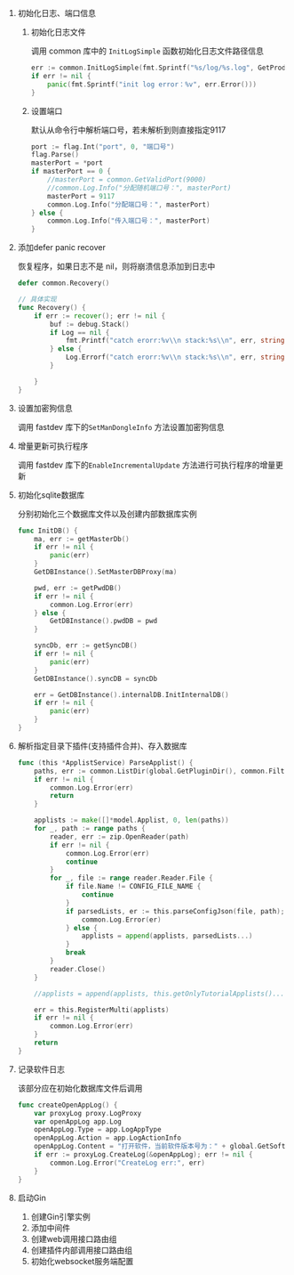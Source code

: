 1. 初始化日志、端口信息
    
    1. 初始化日志文件
        
        调用 common 库中的 `InitLogSimple` 函数初始化日志文件路径信息
        
        ```go
        err := common.InitLogSimple(fmt.Sprintf("%s/log/%s.log", GetProductName(), GetProductName()), GetProductName(), true)
        if err != nil {
        	panic(fmt.Sprintf("init log error：%v", err.Error()))
        }
        ```
        
    2. 设置端口
        
        默认从命令行中解析端口号，若未解析到则直接指定9117
        
        ```go
        port := flag.Int("port", 0, "端口号")
        flag.Parse()
        masterPort = *port
        if masterPort == 0 {
        	//masterPort = common.GetValidPort(9000)
        	//common.Log.Info("分配随机端口号：", masterPort)
        	masterPort = 9117
        	common.Log.Info("分配端口号：", masterPort)
        } else {
        	common.Log.Info("传入端口号：", masterPort)
        }
        ```
        
2. 添加defer panic recover
    
    恢复程序，如果日志不是 nil，则将崩溃信息添加到日志中
    
    ```go
    defer common.Recovery()
    
    // 具体实现
    func Recovery() {
    	if err := recover(); err != nil {
    		buf := debug.Stack()
    		if Log == nil {
    			fmt.Printf("catch erorr:%v\\n stack:%s\\n", err, string(buf))
    		} else {
    			Log.Errorf("catch erorr:%v\\n stack:%s\\n", err, string(buf))
    		}
    
    	}
    }
    ```
    
3. 设置加密狗信息
    
    调用 fastdev 库下的`SetManDongleInfo` 方法设置加密狗信息
    
4. 增量更新可执行程序
    
    调用 fastdev 库下的`EnableIncrementalUpdate` 方法进行可执行程序的增量更新
    
5. 初始化sqlite数据库
    
    分别初始化三个数据库文件以及创建内部数据库实例
    
    ```go
    func InitDB() {
    	ma, err := getMasterDb()
    	if err != nil {
    		panic(err)
    	}
    	GetDBInstance().SetMasterDBProxy(ma)
    
    	pwd, err := getPwdDB()
    	if err != nil {
    		common.Log.Error(err)
    	} else {
    		GetDBInstance().pwdDB = pwd
    	}
    
    	syncDb, err := getSyncDB()
    	if err != nil {
    		panic(err)
    	}
    	GetDBInstance().syncDB = syncDb
    
    	err = GetDBInstance().internalDB.InitInternalDB()
    	if err != nil {
    		panic(err)
    	}
    }
    ```
    
6. 解析指定目录下插件(支持插件合并)、存入数据库
    
    ```go
    func (this *ApplistService) ParseApplist() {
    	paths, err := common.ListDir(global.GetPluginDir(), common.FilterFile, "iop")
    	if err != nil {
    		common.Log.Error(err)
    		return
    	}
    
    	applists := make([]*model.Applist, 0, len(paths))
    	for _, path := range paths {
    		reader, err := zip.OpenReader(path)
    		if err != nil {
    			common.Log.Error(err)
    			continue
    		}
    		for _, file := range reader.Reader.File {
    			if file.Name != CONFIG_FILE_NAME {
    				continue
    			}
    			if parsedLists, er := this.parseConfigJson(file, path); er != nil {
    				common.Log.Error(er)
    			} else {
    				applists = append(applists, parsedLists...)
    			}
    			break
    		}
    		reader.Close()
    	}
    
    	//applists = append(applists, this.getOnlyTutorialApplists()...)
    
    	err = this.RegisterMulti(applists)
    	if err != nil {
    		common.Log.Error(err)
    	}
    	return
    }
    ```
    
7. 记录软件日志
    
    该部分应在初始化数据库文件后调用
    
    ```go
    func createOpenAppLog() {
    	var proxyLog proxy.LogProxy
    	var openAppLog app.Log
    	openAppLog.Type = app.LogAppType
    	openAppLog.Action = app.LogActionInfo
    	openAppLog.Content = "打开软件，当前软件版本号为：" + global.GetSoftVersion()
    	if err := proxyLog.CreateLog(&openAppLog); err != nil {
    		common.Log.Error("CreateLog err:", err)
    	}
    }
    ```
    
8. 启动Gin
    
    1. 创建Gin引擎实例
    2. 添加中间件
    3. 创建web调用接口路由组
    4. 创建插件内部调用接口路由组
    5. 初始化websocket服务端配置